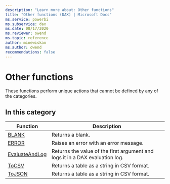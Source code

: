 ```yaml
---
description: "Learn more about: Other functions"
title: "Other functions (DAX) | Microsoft Docs"
ms.service: powerbi 
ms.subservice: dax 
ms.date: 08/17/2020
ms.reviewer: owend
ms.topic: reference
author: minewiskan
ms.author: owend 
recommendations: false
---
```

# Other functions

These functions perform unique actions that cannot be defined by any of the categories.
  
## In this category  

|Function  |Description  |
|---------|---------|
|[BLANK](blank-function-dax.md)       |  Returns a blank.       |
|[ERROR](error-function.md)     | Raises an error with an error message.         |
|[EvaluateAndLog](evaluateandlog-function-dax.md)     |    Returns the value of the first argument and logs it in a DAX evaluation log.      |
|[ToCSV](tocsv-function-dax.md)     |   Returns a table as a string in CSV format.      |
|[ToJSON](tojson-function-dax.md)     |   Returns a table as a string in CSV format.      |
